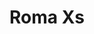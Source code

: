 ---
title: Roma Xs
date: 
draft: false

# descripcion
description : Aros colgantes en plata 925 y nácar. 

materials: Plata 925

color: 

dimensions: Largo total 2.8cm. Ancho dije 6 mm

code: 01-01-0939

type: "Aros"

categories: []

price: $7.010,00

price_eftvo: $5.960,00

# Images
# first image will be shown in the product page
images:
  # - image: "images/path_to_image"
  # La ubicacion de las imagenes es imagenes/Aros/Aros.Colgantes/01-01-0939-roma-xs
  - image: "./images/aros/colgantes/01-01-0939-roma-xs_a.jpg"
  - image: "./images/aros/colgantes/01-01-0939-roma-xs_b.jpg"
---